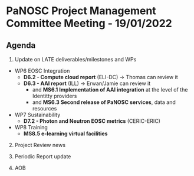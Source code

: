 PaNOSC Project Management Committee Meeting - 19/01/2022 
=========================================================

Agenda
------	

1. Update on LATE deliverables/milestones and WPs
* WP6 EOSC Integration
  * **D6.2 - Compute cloud report** (ELI-DC) -> Thomas can review it
  * **D6.3 - AAI report** (ILL) -> Erwan/Jamie can review it
    * and **MS6.1 Implementation of AAI integration** at the level of the Identitty providers
    * and **MS6.3 Second release of PaNOSC services**, data and resources 
* WP7 Sustainability
  * **D7.2 - Photon and Neutron EOSC metrics** (CERIC-ERIC)
* WP8 Training
  * **MS8.5 e-learning virtual facilities**

2. Project Review news

3. Periodic Report update

4. AOB
